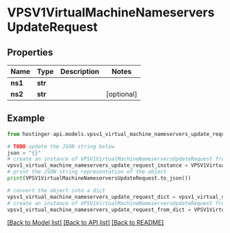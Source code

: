 # VPSV1VirtualMachineNameserversUpdateRequest


## Properties

Name | Type | Description | Notes
------------ | ------------- | ------------- | -------------
**ns1** | **str** |  | 
**ns2** | **str** |  | [optional] 

## Example

```python
from hostinger-api.models.vpsv1_virtual_machine_nameservers_update_request import VPSV1VirtualMachineNameserversUpdateRequest

# TODO update the JSON string below
json = "{}"
# create an instance of VPSV1VirtualMachineNameserversUpdateRequest from a JSON string
vpsv1_virtual_machine_nameservers_update_request_instance = VPSV1VirtualMachineNameserversUpdateRequest.from_json(json)
# print the JSON string representation of the object
print(VPSV1VirtualMachineNameserversUpdateRequest.to_json())

# convert the object into a dict
vpsv1_virtual_machine_nameservers_update_request_dict = vpsv1_virtual_machine_nameservers_update_request_instance.to_dict()
# create an instance of VPSV1VirtualMachineNameserversUpdateRequest from a dict
vpsv1_virtual_machine_nameservers_update_request_from_dict = VPSV1VirtualMachineNameserversUpdateRequest.from_dict(vpsv1_virtual_machine_nameservers_update_request_dict)
```
[[Back to Model list]](../README.md#documentation-for-models) [[Back to API list]](../README.md#documentation-for-api-endpoints) [[Back to README]](../README.md)


